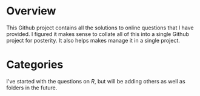 # Overview

This Github project contains all the solutions to online questions that I have provided. 
I figured it makes sense to collate all of this into a single Github project for posterity. It also helps makes
manage it in a single project.

# Categories

I've started with the questions on *R*, but will be adding others as well as folders in the future.
